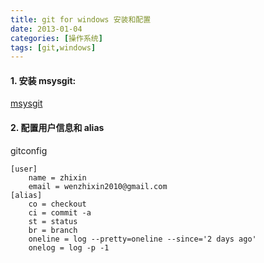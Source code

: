 ```yaml
---
title: git for windows 安装和配置
date: 2013-01-04
categories: [操作系统]
tags: [git,windows]
---
```


#### 1. 安装 msysgit:

[msysgit](http://msysgit.github.com/)

#### 2. 配置用户信息和 alias

gitconfig

	[user]
		name = zhixin
		email = wenzhixin2010@gmail.com
	[alias]
		co = checkout
		ci = commit -a
		st = status
		br = branch
		oneline = log --pretty=oneline --since='2 days ago'
		onelog = log -p -1
